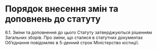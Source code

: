 # Порядок внесення змін та доповнень до статуту

6.1. Зміни та доповнення до цього Статуту затверджуються рішенням Загальних зборів. Про зміни, що сталися в статутних документах Об’єднання повідомляє в 5-денний строк Міністерство юстиції.
